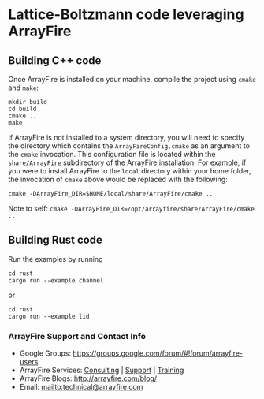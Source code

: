 Lattice-Boltzmann code leveraging ArrayFire
=====

## Building C++ code

Once ArrayFire is installed on your machine, compile the project
using `cmake` and `make`:

    mkdir build
    cd build
    cmake ..
    make

If ArrayFire is not installed to a system directory, you will need to specify
the directory which contains the `ArrayFireConfig.cmake` as an argument to the
`cmake` invocation. This configuration file is located within the
`share/ArrayFire` subdirectory of the ArrayFire installation. For example,
if you were to install ArrayFire to the `local` directory within your home
folder, the invocation of `cmake` above would be replaced with the following:

    cmake -DArrayFire_DIR=$HOME/local/share/ArrayFire/cmake ..

Note to self: `cmake -DArrayFire_DIR=/opt/arrayfire/share/ArrayFire/cmake ..`

## Building Rust code

Run the examples by running

    cd rust
    cargo run --example channel

or

    cd rust
    cargo run --example lid

### ArrayFire Support and Contact Info

* Google Groups: https://groups.google.com/forum/#!forum/arrayfire-users
* ArrayFire Services:  [Consulting](http://arrayfire.com/consulting/)  |  [Support](http://arrayfire.com/support/)   |  [Training](http://arrayfire.com/training/)
* ArrayFire Blogs: http://arrayfire.com/blog/
* Email: <mailto:technical@arrayfire.com>
